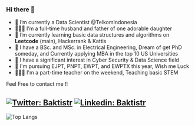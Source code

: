 ### Hi there 👋

<!--
**baktistr/baktistr** is a ✨ _special_ ✨ repository because its `README.md` (this file) appears on your GitHub profile.

Here are some ideas to get you started:

- 🔭 I’m currently working on ...
- 🌱 I’m currently learning ...
- 👯 I’m looking to collaborate on ...
- 🤔 I’m looking for help with ...
- 💬 Ask me about ...
- 📫 How to reach me: ...
- 😄 Pronouns: ...
- ⚡ Fun fact: ...
-->

- 🚩 I’m currently a Data Scientist @TelkomIndonesia
- 👨‍👩‍👧 I’m a full-time husband and father of one adorable daughter
- 🌱 I’m currently learning basic data structures and algorithms on **Leetcode** (main), Hackerrank & Kattis
- 🏫 I have a BSc. and MSc. in Electrical Engineering, Dream of get PhD someday, and Currently applying MBA in the top 10 US Universities
- 🤟 I have a significant interest in Cyber Security & Data Science field
- 💨 I'm pursuing EJPT, PNPT, EWPT, and EWPTX this year, Wish me Luck
- 👨🏻‍🏫 I'm a part-time teacher on the weekend, Teaching basic STEM

Feel Free to contact me !!

[![Twitter: Baktistr](https://img.shields.io/twitter/follow/Baktistr?style=social)](https://twitter.com/Baktistr)
[![Linkedin: Baktistr](https://img.shields.io/badge/-Baktistr-blue?style=flat&logo=Linkedin&logoColor=white&link=https://www.linkedin.com/in/baktistr/)](https://www.linkedin.com/in/baktistr/)
---
![Top Langs](https://github-readme-stats.vercel.app/api/top-langs/?username=baktistr&layout=compact)

<!--
![Leetcode Stats](https://leetcard.jacoblin.cool/baktistr?ext=contest)
-->
